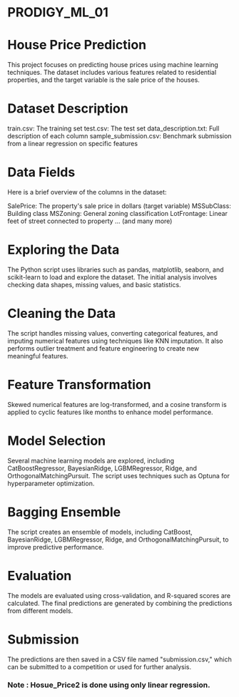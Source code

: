 # PRODIGY_ML_01

# House Price Prediction
This project focuses on predicting house prices using machine learning techniques. The dataset includes various features related to residential properties, and the target variable is the sale price of the houses.

# Dataset Description
train.csv: The training set
test.csv: The test set
data_description.txt: Full description of each column
sample_submission.csv: Benchmark submission from a linear regression on specific features
# Data Fields
Here is a brief overview of the columns in the dataset:

SalePrice: The property's sale price in dollars (target variable)
MSSubClass: Building class
MSZoning: General zoning classification
LotFrontage: Linear feet of street connected to property
... (and many more)
# Exploring the Data
The Python script uses libraries such as pandas, matplotlib, seaborn, and scikit-learn to load and explore the dataset. The initial analysis involves checking data shapes, missing values, and basic statistics.

# Cleaning the Data
The script handles missing values, converting categorical features, and imputing numerical features using techniques like KNN imputation. It also performs outlier treatment and feature engineering to create new meaningful features.

# Feature Transformation
Skewed numerical features are log-transformed, and a cosine transform is applied to cyclic features like months to enhance model performance.

# Model Selection
Several machine learning models are explored, including CatBoostRegressor, BayesianRidge, LGBMRegressor, Ridge, and OrthogonalMatchingPursuit. The script uses techniques such as Optuna for hyperparameter optimization.

# Bagging Ensemble
The script creates an ensemble of models, including CatBoost, BayesianRidge, LGBMRegressor, Ridge, and OrthogonalMatchingPursuit, to improve predictive performance.

# Evaluation
The models are evaluated using cross-validation, and R-squared scores are calculated. The final predictions are generated by combining the predictions from different models.

# Submission
The predictions are then saved in a CSV file named "submission.csv," which can be submitted to a competition or used for further analysis.

### Note : Hosue_Price2 is done using only linear regression.
